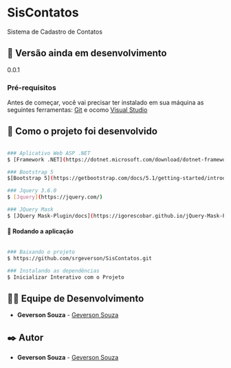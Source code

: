 ﻿# SisContatos
Sistema de Cadastro de Contatos

## 📌 Versão ainda em desenvolvimento
0.0.1

### Pré-requisitos
Antes de começar, você vai precisar ter instalado em sua máquina as seguintes ferramentas:
[Git](https://git-scm.com) e ocomo [Visual Studio](https://visualstudio.microsoft.com/)

## 🚀 Como o projeto foi desenvolvido

```bash

### Aplicativo Web ASP .NET
$ [Framework .NET](https://dotnet.microsoft.com/download/dotnet-framework/net472)

### Bootstrap 5
$[Bootstrap 5](https://getbootstrap.com/docs/5.1/getting-started/introduction/)

### Jquery 3.6.0
$ [Jquery](https://jquery.com/)

### JQuery Mask
$ [JQuery Mask-Plugin/docs](https://igorescobar.github.io/jQuery-Mask-Plugin/docs.html

```

#### 🎲 Rodando a aplicação

```bash

### Baixando o projeto
$ https://github.com/srgeverson/SisContatos.git

### Instalando as dependências
$ Inicializar Interativo com o Projeto


```

## 👨‍💻 Equipe de Desenvolvimento

* **Geverson Souza** - [Geverson Souza](https://www.linkedin.com/in/geverson-souza-033aa193/)

## ✒️ Autor

* **Geverson Souza** - [Geverson Souza](https://www.linkedin.com/in/geverson-souza-033aa193/)
